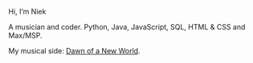 Hi, I’m Niek

A musician and coder.
Python, Java, JavaScript, SQL, HTML & CSS and Max/MSP.

My musical side: [Dawn of a New World](https://linktr.ee/dawnofanewworld).

